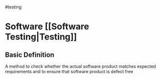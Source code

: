 #testing

# Software [[Software Testing|Testing]]

## Basic Definition

A method to check whether the actual software product matches expected requirements and to ensure that software product is defect free

